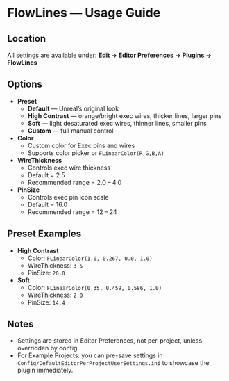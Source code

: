 # FlowLines — Usage Guide

## Location
All settings are available under:
**Edit → Editor Preferences → Plugins → FlowLines**

## Options
- **Preset**
  - **Default** — Unreal’s original look
  - **High Contrast** — orange/bright exec wires, thicker lines, larger pins
  - **Soft** — light desaturated exec wires, thinner lines, smaller pins
  - **Custom** — full manual control
- **Color**
  - Custom color for Exec pins and wires  
  - Supports color picker or `FLinearColor(R,G,B,A)`
- **WireThickness**
  - Controls exec wire thickness  
  - Default = 2.5
  - Recommended range = 2.0 – 4.0
- **PinSize**
  - Controls exec pin icon scale  
  - Default = 16.0
  - Recommended range = 12 – 24

## Preset Examples
- **High Contrast**
  - Color: `FLinearColor(1.0, 0.267, 0.0, 1.0)`
  - WireThickness: `3.5`
  - PinSize: `20.0`
- **Soft**
  - Color: `FLinearColor(0.35, 0.459, 0.586, 1.0)`
  - WireThickness: `2.0`
  - PinSize: `14.4`

## Notes
- Settings are stored in Editor Preferences, not per-project, unless overridden by config.
- For Example Projects: you can pre-save settings in `Config/DefaultEditorPerProjectUserSettings.ini` to showcase the plugin immediately.
